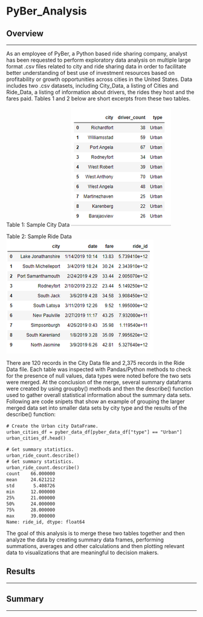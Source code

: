 # PyBer_Analysis

## Overview
---
As an employee of PyBer, a Python based ride sharing company, analyst has been requested to perform exploratory data analysis on multiple large format .csv files related to city and ride sharing data in order to facilitate better understanding of best use of investment resources based on profitability or growth opportunities across cities in the United States.  Data includes two .csv datasets, including City_Data, a listing of Cities and Ride_Data, a listing of information about drivers, the rides they host and the fares paid.  Tables 1 and 2 below are short excerpts from these two tables.  

Table 1:  Sample City Data
![City_Data](analysis/City_Data_Sample.png) 

Table 2:  Sample Ride Data
![Ride_Data](analysis/Ride_Data_Sample.png)

There are 120 records in the City Data file and 2,375 records in the Ride Data file.  Each table was inspected with Pandas/Python methods to check for the presence of null values, data types were noted before the two sets were merged.  At the conclusion of the merge, several summary dataframs were created by using groupby() methods and then the describe() function used to gather overall statistical information about the summary data sets.  Following are code snipets that show an example of grouping the larger merged data set into smaller data sets by city type and the results of the describe() function:

``` Pandas df creation using groupby() method
# Create the Urban city DataFrame.
urban_cities_df = pyber_data_df[pyber_data_df["type"] == "Urban"]
urban_cities_df.head()
```

``` Pandas code and output for the urban cities type dataframe.
# Get summary statistics.
urban_ride_count.describe()
# Get summary statistics.
urban_ride_count.describe()
count    66.000000
mean     24.621212
std       5.408726
min      12.000000
25%      21.000000
50%      24.000000
75%      28.000000
max      39.000000
Name: ride_id, dtype: float64
```


The goal of this analysis is to merge these two tables together and then analyze the data by creating summary data frames, performing summations, averages and other calculations and then plotting relevant data to visualizations that are meaningful to decision makers.

## Results
---

## Summary
---

